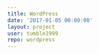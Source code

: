 ```yaml
---
title: WordPress
date: '2017-01-05 00:00:00'
layout: project
user: tumble1999
repo: wordpress
---
```

